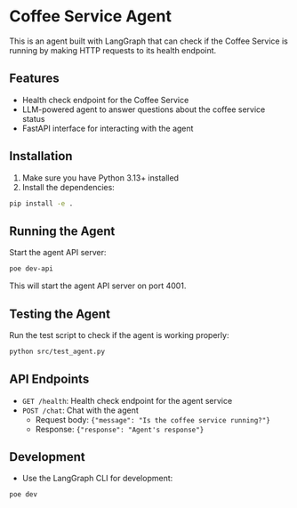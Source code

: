 # Coffee Service Agent

This is an agent built with LangGraph that can check if the Coffee Service is running by making HTTP requests to its health endpoint.

## Features

- Health check endpoint for the Coffee Service
- LLM-powered agent to answer questions about the coffee service status
- FastAPI interface for interacting with the agent

## Installation

1. Make sure you have Python 3.13+ installed
2. Install the dependencies:

```bash
pip install -e .
```

## Running the Agent

Start the agent API server:

```bash
poe dev-api
```

This will start the agent API server on port 4001.

## Testing the Agent

Run the test script to check if the agent is working properly:

```bash
python src/test_agent.py
```

## API Endpoints

- `GET /health`: Health check endpoint for the agent service
- `POST /chat`: Chat with the agent
  - Request body: `{"message": "Is the coffee service running?"}`
  - Response: `{"response": "Agent's response"}`

## Development

- Use the LangGraph CLI for development:

```bash
poe dev
```
